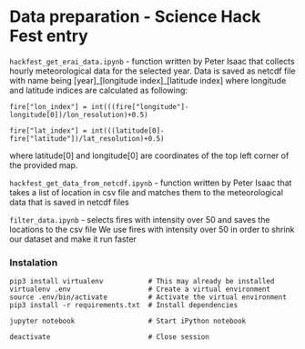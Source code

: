 # Data preparation - Science Hack Fest entry

`hackfest_get_erai_data.ipynb` - function written by Peter Isaac that collects hourly meteorological data for the selected year. Data is saved as netcdf file with name being [year]\_[longitude index]\_[latitude index]
where longitude and latitude indices are calculated as following: 

```
fire["lon_index"] = int(((fire["longitude"]-longitude[0])/lon_resolution)+0.5)

fire["lat_index"] = int(((latitude[0]-fire["latitude"])/lat_resolution)+0.5)
```

where latitude[0] and longitude[0] are coordinates of the top left corner of the provided map.
 

`hackfest_get_data_from_netcdf.ipynb` - function written by Peter Isaac that takes a list of location in csv file and matches them to the meteorological data that is saved in netcdf files

`filter_data.ipynb` - selects fires with intensity over 50 and saves the locations to the csv file
We use fires with intensity over 50 in order to shrink our dataset and make it run faster


### Instalation

```
pip3 install virtualenv           # This may already be installed
virtualenv .env                   # Create a virtual environment
source .env/bin/activate          # Activate the virtual environment
pip3 install -r requirements.txt  # Install dependencies

jupyter notebook                  # Start iPython notebook

deactivate                        # Close session
```

